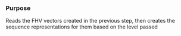 ### Purpose

Reads the FHV vectors created in the previous step, then creates the sequence representations for them based on the level passed